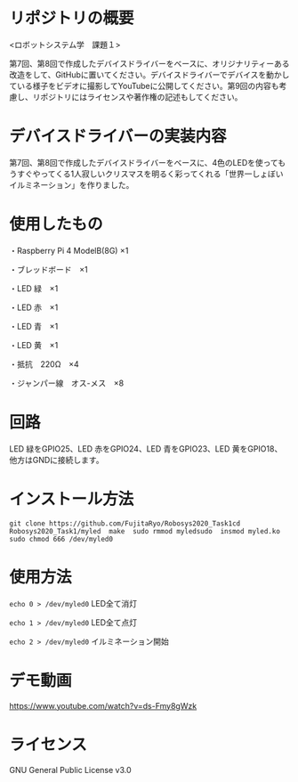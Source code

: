 # リポジトリの概要
<ロボットシステム学　課題１>

第7回、第8回で作成したデバイスドライバーをベースに、オリジナリティーある改造をして、GitHubに置いてください。デバイスドライバーでデバイスを動かしている様子をビデオに撮影してYouTubeに公開してください。第9回の内容も考慮し、リポジトリにはライセンスや著作権の記述もしてください。
# デバイスドライバーの実装内容
第7回、第8回で作成したデバイスドライバーをベースに、4色のLEDを使ってもうすぐやってくる1人寂しいクリスマスを明るく彩ってくれる「世界一しょぼいイルミネーション」を作りました。
# 使用したもの
・Raspberry Pi 4 ModelB(8G) ×1

・ブレッドボード　×1

・LED 緑　×1

・LED 赤　×1

・LED 青　×1

・LED 黄　×1

・抵抗　220Ω　×4

・ジャンパー線　オス-メス　×8
# 回路
LED 緑をGPIO25、LED 赤をGPIO24、LED 青をGPIO23、LED 黄をGPIO18、他方はGNDに接続します。
# インストール方法
`git clone https://github.com/FujitaRyo/Robosys2020_Task1cd Robosys2020_Task1/myled  make  sudo rmmod myledsudo  insmod myled.ko  sudo chmod 666 /dev/myled0`
# 使用方法
`echo 0 > /dev/myled0`    LED全て消灯

`echo 1 > /dev/myled0`    LED全て点灯
   
`echo 2 > /dev/myled0`    イルミネーション開始
# デモ動画
https://www.youtube.com/watch?v=ds-Fmy8gWzk
# ライセンス
GNU General Public License v3.0

